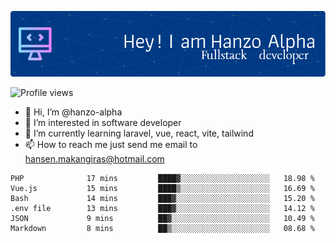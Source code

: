 ![Header](./github-header-image.png)

![Profile views](https://gpvc.arturio.dev/hanzo-alpha)

- 👋 Hi, I’m @hanzo-alpha
- 👀 I’m interested in software developer
- 🌱 I’m currently learning laravel, vue, react, vite, tailwind
- 📫 How to reach me just send me email to hansen.makangiras@hotmail.com 

<!---
hanzo-alpha/hanzo-alpha is a ✨ special ✨ repository because its `README.md` (this file) appears on your GitHub profile.
You can click the Preview link to take a look at your changes.
--->

<!--START_SECTION:waka-->

```text
PHP              17 mins         ████▓░░░░░░░░░░░░░░░░░░░░   18.98 %
Vue.js           15 mins         ████▒░░░░░░░░░░░░░░░░░░░░   16.69 %
Bash             14 mins         ███▓░░░░░░░░░░░░░░░░░░░░░   15.20 %
.env file        13 mins         ███▓░░░░░░░░░░░░░░░░░░░░░   14.12 %
JSON             9 mins          ██▓░░░░░░░░░░░░░░░░░░░░░░   10.49 %
Markdown         8 mins          ██▒░░░░░░░░░░░░░░░░░░░░░░   08.68 %
```

<!--END_SECTION:waka-->

